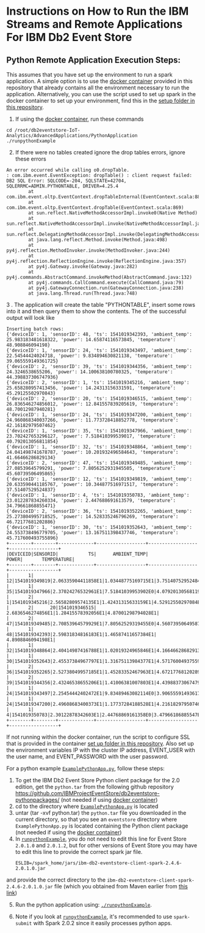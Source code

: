 # Instructions on How to Run the IBM Streams and Remote Applications For IBM Db2 Event Store

## Python Remote Application Execution Steps:

This assumes that you have set up the environment to run a spark application. A simple option is to use the [docker container](https://github.com/IBMProjectEventStore/db2eventstore-IoT-Analytics/blob/master/container) provided in this repository that already contains all the environment necessary to run the application. Alternatively, you can use the script used to set up spark in the docker container to set up your environment, find this in the [setup folder in this repository](https://github.com/IBMProjectEventStore/db2eventstore-IoT-Analytics/blob/master/container/setup/setup-spark.sh).

1. If using the [docker container](https://github.com/IBMProjectEventStore/db2eventstore-IoT-Analytics/blob/master/container), run these commands
```
cd /root/db2eventstore-IoT-Analytics/AdvancedApplications/PythonApplication
./runpythonExample
```

2. If there were no tables created ignore the drop tables errors, ignore these errors
```
An error occurred while calling o0.dropTable.
: com.ibm.event.EventException: dropTable() : client request failed: DB2 SQL Error: SQLCODE=-204, SQLSTATE=42704, SQLERRMC=ADMIN.PYTHONTABLE, DRIVER=4.25.4
        at com.ibm.event.oltp.EventContext.dropTableInternal(EventContext.scala:885)
        at com.ibm.event.oltp.EventContext.dropTable(EventContext.scala:869)
        at sun.reflect.NativeMethodAccessorImpl.invoke0(Native Method)
        at sun.reflect.NativeMethodAccessorImpl.invoke(NativeMethodAccessorImpl.java:62)
        at sun.reflect.DelegatingMethodAccessorImpl.invoke(DelegatingMethodAccessorImpl.java:43)
        at java.lang.reflect.Method.invoke(Method.java:498)
        at py4j.reflection.MethodInvoker.invoke(MethodInvoker.java:244)
        at py4j.reflection.ReflectionEngine.invoke(ReflectionEngine.java:357)
        at py4j.Gateway.invoke(Gateway.java:282)
        at py4j.commands.AbstractCommand.invokeMethod(AbstractCommand.java:132)
        at py4j.commands.CallCommand.execute(CallCommand.java:79)
        at py4j.GatewayConnection.run(GatewayConnection.java:238)
        at java.lang.Thread.run(Thread.java:748)
```
3 . The application will create the table "PYTHONTABLE", insert some rows into it and then query them to show the contents. The of the successful output will look like
```
Inserting batch rows:
{'deviceID': 1, 'sensorID': 48, 'ts': 1541019342393, 'ambient_temp': 25.983183481618322, 'power': 14.65874116573845, 'temperature': 48.908846094198}
{'deviceID': 1, 'sensorID': 24, 'ts': 1541019343497, 'ambient_temp': 22.54544424024718, 'power': 9.834894630821138, 'temperature': 39.065559149361725}
{'deviceID': 2, 'sensorID': 39, 'ts': 1541019344356, 'ambient_temp': 24.3246538655206, 'power': 14.100638100780325, 'temperature': 44.398837306747936}
{'deviceID': 2, 'sensorID': 1, 'ts': 1541019345216, 'ambient_temp': 25.658280957413456, 'power': 14.24313156331591, 'temperature': 45.29125502970843}
{'deviceID': 2, 'sensorID': 20, 'ts': 1541019346515, 'ambient_temp': 26.836546274856012, 'power': 12.841557839205619, 'temperature': 48.70012987940281}
{'deviceID': 1, 'sensorID': 24, 'ts': 1541019347200, 'ambient_temp': 24.960868340037266, 'power': 11.773728418852778, 'temperature': 42.16182979507462}
{'deviceID': 1, 'sensorID': 35, 'ts': 1541019347966, 'ambient_temp': 23.702427653296127, 'power': 7.518410399539017, 'temperature': 40.792013056811854}
{'deviceID': 1, 'sensorID': 32, 'ts': 1541019348864, 'ambient_temp': 24.041498741678787, 'power': 10.201932496584643, 'temperature': 41.66466286829134}
{'deviceID': 2, 'sensorID': 47, 'ts': 1541019349485, 'ambient_temp': 27.08539645799291, 'power': 7.8056252931945505, 'temperature': 45.60739506495865}
{'deviceID': 1, 'sensorID': 12, 'ts': 1541019349819, 'ambient_temp': 20.633590441185767, 'power': 10.344877516971517, 'temperature': 37.51407529524837}
{'deviceID': 1, 'sensorID': 4, 'ts': 1541019350783, 'ambient_temp': 23.012287834260334, 'power': 2.447688691613579, 'temperature': 34.79661868855471}
{'deviceID': 2, 'sensorID': 36, 'ts': 1541019352265, 'ambient_temp': 25.273804995718525, 'power': 14.528335246796269, 'temperature': 46.72177681202886}
{'deviceID': 1, 'sensorID': 30, 'ts': 1541019352643, 'ambient_temp': 24.553738496779705, 'power': 13.167511398437746, 'temperature': 45.717600493755896}
+--------+--------+-------------+------------------+------------------+------------------+
|DEVICEID|SENSORID|           TS|      AMBIENT_TEMP|             POWER|       TEMPERATURE|
+--------+--------+-------------+------------------+------------------+------------------+
|       1|      12|1541019349819|2.06335904411858E1|1.03448775169715E1|3.75140752952484E1|
|       1|      35|1541019347966|2.37024276532961E1|7.51841039953902E0|4.07920130568119E1|
|       2|       1|1541019345216|2.56582809574135E1|1.42431315633159E1|4.52912550297084E1|
|       2|      20|1541019346515| 2.6836546274856E1|1.28415578392056E1|4.87001298794028E1|
|       2|      47|1541019349485|2.70853964579929E1|7.80562529319455E0|4.56073950649587E1|
|       1|      48|1541019342393|2.59831834816183E1|1.46587411657384E1| 4.8908846094198E1|
|       1|      32|1541019348864|2.40414987416788E1|1.02019324965846E1|4.16646628682913E1|
|       1|      30|1541019352643|2.45537384967797E1|1.31675113984377E1|4.57176004937559E1|
|       2|      36|1541019352265|2.52738049957185E1|1.45283352467963E1|4.67217768120289E1|
|       2|      39|1541019344356|2.43246538655206E1|1.41006381007803E1|4.43988373067479E1|
|       1|      24|1541019343497|2.25454442402472E1|9.83489463082114E0|3.90655591493617E1|
|       1|      24|1541019347200|2.49608683400373E1|1.17737284188528E1|4.21618297950746E1|
|       1|       4|1541019350783|2.30122878342603E1|2.44768869161358E0|3.47966186885547E1|
+--------+--------+-------------+------------------+------------------+------------------+
```

If not running within the docker container, run the script to configure SSL that is provided in the container [set up folder in this repository](https://github.com/IBMProjectEventStore/db2eventstore-IoT-Analytics/blob/master/container/setup/setup-ssl.sh). Also set up the environment variables IP with the cluster IP address, EVENT_USER with the user name, and EVENT_PASSWORD with the user password. 

For a python example [`ExamplePythonApp.py`](ExamplePythonApp.py), follow these steps:

1. To get the IBM Db2 Event Store Python client package for the 2.0 edition, get the `python.tar` from the following github repository https://github.com/IBMProjectEventStore/db2eventstore-pythonpackages/ (not needed if using [docker container](https://github.com/IBMProjectEventStore/db2eventstore-IoT-Analytics/blob/master/container))
2. cd to the directory where [`ExamplePythonApp.py`](ExamplePythonApp.py) is located
3. untar (tar -xvf python.tar) the `python.tar` file you downloaded in the current directory, so that you see an `eventstore` directory where `ExamplePythonApp.py` is located containing the Python client package (not needed if using the [docker container](https://github.com/IBMProjectEventStore/db2eventstore-IoT-Analytics/blob/master/container))
4. In [`runpythonExample`](runpythonExample), you do not need to edit this line for Event Store `2.0.1.0` and `2.0.1.2`, but for other versions of Event Store you may have to edit this line to provide the correct spark jar file.
   ```
   ESLIB=/spark_home/jars/ibm-db2-eventstore-client-spark-2.4.6-2.0.1.0.jar
   ```
and provide the correct directory to the `ibm-db2-eventstore-client-spark-2.4.6-2.0.1.0.jar` file (which you obtained from Maven earlier from [this link](https://mvnrepository.com/artifact/com.ibm.event/ibm-db2-eventstore-client-spark-2.4.6))

5. Run the python application using: [`./runpythonExample`](runpythonExample).  

6. Note if you look at [`runpythonExample`](runpythonExample), it's recommended to use `spark-submit` with Spark 2.0.2 since it easily processes python apps.

